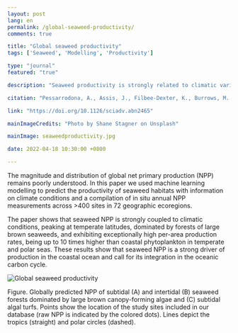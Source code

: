 ```yaml
---
layout: post
lang: en
permalink: /global-seaweed-productivity/
comments: true

title: "Global seaweed productivity"
tags: ['Seaweed', 'Modelling', 'Productivity']

type: "journal"
featured: "true"

description: "Seaweed productivity is strongly related to climatic variables, peaking at temperate latitudes and exhibiting exceptionally high per-area production rates, 10 times higher than coastal phytoplankton in temperate and polar seas."

citation: "Pessarrodona, A., Assis, J., Filbee-Dexter, K., Burrows, M. T., Gattuso, J.-P., Duarte, C. M., Krause-Jensen, D., Moore, P. J., Smale, D. A., Wernberg, T. (2022). Global seaweed productivity. Science Advances (Vol. 8)."

link: "https://doi.org/10.1126/sciadv.abn2465"

mainImageCredits: "Photo by Shane Stagner on Unsplash"

mainImage: seaweedproductivity.jpg

date: 2022-04-18 10:30:00 +0800

---
```


The magnitude and distribution of global net primary production (NPP) remains poorly understood. In this paper we used machine learning modelling to predict the productivity of seaweed habitats with information on climate conditions and a compilation of in situ annual NPP measurements across >400 sites in 72 geographic ecoregions.

The paper shows that seaweed NPP is strongly coupled to climatic conditions, peaking at temperate latitudes, dominated by forests of large brown seaweeds, and exhibiting exceptionally high per-area production rates, being up to 10 times higher than coastal phytoplankton in temperate and polar seas. These results show that seaweed NPP is a strong driver of production in the coastal ocean and call for its integration in the oceanic carbon cycle.

<img src="{{ site.baseurl }}/assets/images/posts/seaweedproductivity2.jpg" alt="Global seaweed productivity" style="max-height: 1625px;">

Figure. Globally predicted NPP of subtidal (A) and intertidal (B) seaweed forests dominated by large brown canopy-forming algae and (C) subtidal algal turfs. Points show the location of the study sites included in our database (raw NPP is indicated by the colored dots). Lines depict the tropics (straight) and polar circles (dashed).
